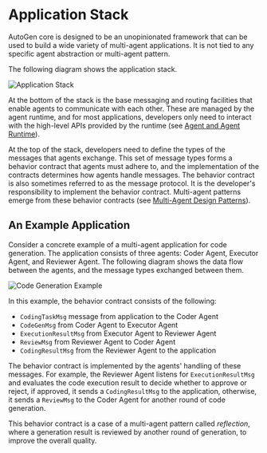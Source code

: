 # Application Stack

AutoGen core is designed to be an unopinionated framework that can be used to build
a wide variety of multi-agent applications. It is not tied to any specific
agent abstraction or multi-agent pattern.

The following diagram shows the application stack.

![Application Stack](application-stack.svg)

At the bottom of the stack is the base messaging and routing facilities that
enable agents to communicate with each other. These are managed by the
agent runtime, and for most applications, developers only need to interact
with the high-level APIs provided by the runtime (see [Agent and Agent Runtime](../framework/agent-and-agent-runtime.ipynb)).

At the top of the stack, developers need to define the
types of the messages that agents exchange. This set of message types
forms a behavior contract that agents must adhere to, and the
implementation of the contracts determines how agents handle messages.
The behavior contract is also sometimes referred to as the message protocol.
It is the developer's responsibility to implement the behavior contract.
Multi-agent patterns emerge from these behavior contracts
(see [Multi-Agent Design Patterns](../design-patterns/multi-agent-design-patterns.md)).

## An Example Application

Consider a concrete example of a multi-agent application for
code generation. The application consists of three agents:
Coder Agent, Executor Agent, and Reviewer Agent.
The following diagram shows the data flow between the agents,
and the message types exchanged between them.

![Code Generation Example](code-gen-example.svg)

In this example, the behavior contract consists of the following:

- `CodingTaskMsg` message from application to the Coder Agent
- `CodeGenMsg` from Coder Agent to Executor Agent
- `ExecutionResultMsg` from Executor Agent to Reviewer Agent
- `ReviewMsg` from Reviewer Agent to Coder Agent
- `CodingResultMsg` from the Reviewer Agent to the application

The behavior contract is implemented by the agents' handling of these messages. For example, the Reviewer Agent listens for `ExecutionResultMsg`
and evaluates the code execution result to decide whether to approve or reject,
if approved, it sends a `CodingResultMsg` to the application,
otherwise, it sends a `ReviewMsg` to the Coder Agent for another round of
code generation.

This behavior contract is a case of a multi-agent pattern called _reflection_,
where a generation result is reviewed by another round of generation,
to improve the overall quality.
